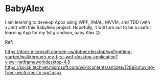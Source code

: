 # BabyAlex

I am learning to develop Apps using WPF, XMAL, MVVM, and TDD (with xUnit) with this BabyAlex project. 
Hopefully, it will turn out to be a useful learning App for my 1st grandson, baby Alex 😊

Ref:

https://docs.microsoft.com/en-us/dotnet/desktop/wpf/getting-started/walkthrough-my-first-wpf-desktop-application?view=netframeworkdesktop-4.8
https://social.technet.microsoft.com/wiki/contents/articles/12898.moving-from-winforms-to-wpf.aspx

